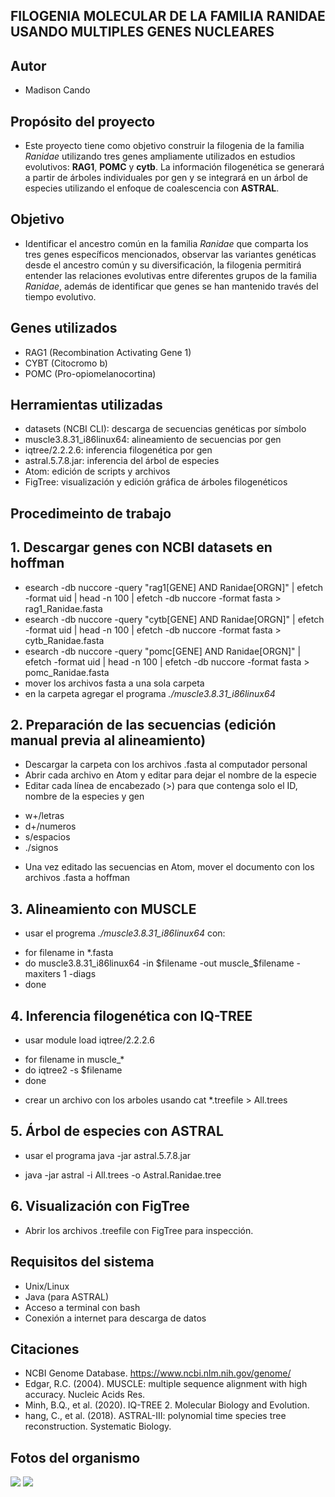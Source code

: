 ## FILOGENIA MOLECULAR DE LA FAMILIA RANIDAE USANDO MULTIPLES GENES NUCLEARES

## Autor
* Madison Cando

## Propósito del proyecto
* Este proyecto tiene como objetivo construir la filogenia de la familia *Ranidae* utilizando tres genes ampliamente utilizados en estudios evolutivos: **RAG1**, **POMC** y **cytb**. La información filogenética se generará a partir de árboles individuales por gen y se integrará en un árbol de especies utilizando el enfoque de coalescencia con **ASTRAL**.

## Objetivo
* Identificar el ancestro común en la familia *Ranidae* que comparta los tres genes específicos mencionados, observar las variantes genéticas desde el ancestro común y su diversificación, la filogenia permitirá entender las relaciones evolutivas entre diferentes grupos de la familia *Ranidae*, además de identificar que genes se han mantenido través del tiempo evolutivo.

## Genes utilizados
* RAG1 (Recombination Activating Gene 1)
* CYBT (Citocromo b)
* POMC (Pro-opiomelanocortina)

## Herramientas utilizadas
* datasets (NCBI CLI): descarga de secuencias genéticas por símbolo
* muscle3.8.31_i86linux64: alineamiento de secuencias por gen
* iqtree/2.2.2.6: inferencia filogenética por gen
* astral.5.7.8.jar: inferencia del árbol de especies
* Atom: edición de scripts y archivos
* FigTree: visualización y edición gráfica de árboles filogenéticos

## Procedimeinto de trabajo

## 1. Descargar genes con NCBI datasets en hoffman
* esearch -db nuccore -query "rag1[GENE] AND Ranidae[ORGN]" | efetch -format uid | head -n 100 | efetch -db nuccore -format fasta > rag1_Ranidae.fasta
* esearch -db nuccore -query "cytb[GENE] AND Ranidae[ORGN]" | efetch -format uid | head -n 100 | efetch -db nuccore -format fasta > cytb_Ranidae.fasta
* esearch -db nuccore -query "pomc[GENE] AND Ranidae[ORGN]" | efetch -format uid | head -n 100 | efetch -db nuccore -format fasta > pomc_Ranidae.fasta
* mover los archivos fasta a una sola carpeta
* en la carpeta agregar el programa *./muscle3.8.31_i86linux64* 

## 2. Preparación de las secuencias (edición manual previa al alineamiento)
* Descargar la carpeta con los archivos .fasta al computador personal
* Abrir cada archivo en Atom y editar para dejar el nombre de la especie
* Editar cada línea de encabezado (>) para que contenga solo el ID, nombre de la especies y gen
- w+/letras
- d+/numeros
- s/espacios
- ./signos 
* Una vez editado las secuencias en Atom, mover el documento con los archivos .fasta a hoffman

## 3. Alineamiento con MUSCLE
* usar el progrema *./muscle3.8.31_i86linux64* con:
- for filename in *.fasta
- do muscle3.8.31_i86linux64 -in $filename -out muscle_$filename -maxiters 1 -diags
- done 

## 4. Inferencia filogenética con IQ-TREE
* usar module load iqtree/2.2.2.6
- for filename in muscle_*
- do iqtree2 -s $filename
- done
* crear un archivo con los arboles usando cat *.treefile > All.trees

## 5. Árbol de especies con ASTRAL
* usar el programa java -jar astral.5.7.8.jar 
- java -jar astral -i All.trees -o Astral.Ranidae.tree

## 6. Visualización con FigTree
* Abrir los archivos .treefile con FigTree para inspección.

## Requisitos del sistema

* Unix/Linux
* Java (para ASTRAL)
* Acceso a terminal con bash
* Conexión a internet para descarga de datos

## Citaciones

* NCBI Genome Database. https://www.ncbi.nlm.nih.gov/genome/
* Edgar, R.C. (2004). MUSCLE: multiple sequence alignment with high accuracy. Nucleic Acids Res.
* Minh, B.Q., et al. (2020). IQ-TREE 2. Molecular Biology and Evolution.
* hang, C., et al. (2018). ASTRAL-III: polynomial time species tree reconstruction. Systematic Biology.

## Fotos del organismo
![ ](https://inaturalist-open-data.s3.amazonaws.com/photos/17781494/medium.jpeg)
![ ](https://inaturalist-open-data.s3.amazonaws.com/photos/5997078/medium.jpg)
